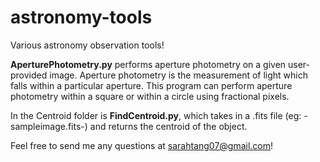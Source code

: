 # astronomy-tools

Various astronomy observation tools!

**AperturePhotometry.py** performs aperture photometry on a given user-provided image. Aperture photometry is the measurement of light which falls within a particular aperture. This program can perform aperture photometry within a square or within a circle using fractional pixels.

In the Centroid folder is **FindCentroid.py**, which takes in a .fits file (eg: -sampleimage.fits-) and returns the centroid of the object.

Feel free to send me any questions at sarahtang07@gmail.com!
